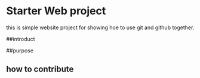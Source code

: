 # Starter Web project
this is simple website project for showing hoe to use git and github together.

##introduct

##purpose

## how to contribute